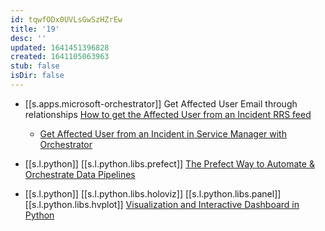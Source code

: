 ```yaml
---
id: tqwfODx0UVLsGwSzHZrEw
title: '19'
desc: ''
updated: 1641451396828
created: 1641105063963
stub: false
isDir: false
---
```


- [[s.apps.microsoft-orchestrator]] Get Affected User Email through relationships [How to get the Affected User from an Incident RRS feed][1]
  - [Get Affected User from an Incident in Service Manager with Orchestrator][2]
-  [[s.l.python]] [[s.l.python.libs.prefect]] [The Prefect Way to Automate & Orchestrate Data Pipelines][3]
  
  -  [[s.l.python]] [[s.l.python.libs.holoviz]] [[s.l.python.libs.panel]] [[s.l.python.libs.hvplot]] [Visualization and Interactive Dashboard in Python][4]

[1]: https://social.technet.microsoft.com/Forums/en-US/614749e4-704d-4098-86a6-8d47b0de4730/how-to-get-the-affected-user-from-an-incident?forum=scogeneral
[2]: http://systemcenterme.com/get-affected-user-from-an-incident-in-service-manager-with-orchestrator/
[3]: https://towardsdatascience.com/the-prefect-way-to-automate-orchestrate-data-pipelines-d4465638bac2
[4]: https://towardsdatascience.com/visualization-and-interactive-dashboard-in-python-c2f2a88b2ba3
